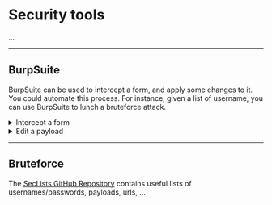 # Security tools

...

<hr class="sl">

## BurpSuite

BurpSuite can be used to intercept a form, and apply some changes to it. You could automate this process. For instance, given a list of username, you can use BurpSuite to lunch a bruteforce attack.

<details class="details-e">
<summary>Intercept a form</summary>

Start a new project in BurpSuite and **start listening** (Proxy > Intercept > On). Then, open the page with the form in your browser.

You need to configure, and **enable, your browser proxy to redirect any requests to localhost** (127.0.0.1).

* Check your browser settings
* Or, use BurpSuite extension

Now, any request will be opened inside BurpSuite, in the tab target. Click on **Forward** to process request that you don't want to work on.

**Note**: if you try loading some webpage, but it takes a lot of time, that's because the request is pending in BurpSuite.
</details>

<details class="details-e">
<summary>Edit a payload</summary>

A payload is the form data that is stored in the request. For instance, when submitting a login form, you will most likely have: `username=toto&password=otot`. Once you intercepted such a request, instead of clicking on "forward", right-click on it, and select "sent to intruder". Then go to intruder tab.

* **Positions**: can be used to select attack mode, and injectable data
  * **Attack mode**: select cluster bomb
  * **Add "$"** before and after any injectable data. These blocks of "$something$" will be later referred with "$1" for the first block, "$2" for the second block...
* **Payload**: here you can select how to fill each of the injectable fields.

Start the attack. If a response is different from others, then it should be worth it to try it manually.

</details>

<hr class="sr">

## Bruteforce

The [SecLists GitHub Repository](https://github.com/danielmiessler/SecLists/) contains useful lists of usernames/passwords, payloads, urls, ...